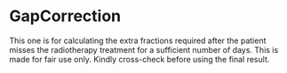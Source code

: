 # GapCorrection
This one is for calculating the extra fractions required after the patient misses the radiotherapy treatment for a sufficient number of days. This is made for fair use only. Kindly cross-check before using the final result.
